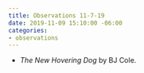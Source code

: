 ```yaml
---
title: Observations 11-7-19
date: 2019-11-09 15:10:00 -06:00
categories:
- observations
---
```


- *The New Hovering Dog* by BJ Cole.